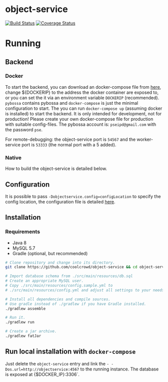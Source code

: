 # object-service

[![Build Status](https://travis-ci.org/coolcrowd/object-service.svg?branch=master)](https://travis-ci.org/coolcrowd/object-service)
[![Coverage Status](https://coveralls.io/repos/github/coolcrowd/object-service/badge.svg?branch=master)](https://coveralls.io/github/coolcrowd/object-service?branch=master)

# Running

## Backend

### Docker

To start the backend, you can download an docker-compose file from [here](https://github.com/coolcrowd/object-service/tree/master/image/compose),
change ${DOCKERIP} to the address the docker container are exposed to, or you can set the it via an environment variable `DOCKERIP` (recommended).
`pybossa` contains pybossa and `docker-compose` is just the minimal configuration to start.
The you can run `docker-compose up` (assuming docker is installed) to start the backend. It is only intended for development, not for production!
Please create your own docker-compose file for production with suitable config-files.
The pybossa account is: `pseipd@gmail.com` with the password `pse`.

For remote-debugging: the object-service port is `54567` and the worker-service port is `53333` (the normal port with a 5 added).

### Native

How to build the object-service is detailed below.


## Configuration

It is possible to pass `-Dobjectservice.config=configLocation` to specify the config location, the configuration file is detailed
[here](https://raw.githubusercontent.com/coolcrowd/object-service/master/src/main/resources/config.sample.yml).

## Installation

### Requirements

 * Java 8
 * MySQL 5.7
 * Gradle (optional, but recommended)

```bash
# Clone repository and change into its directory.
git clone https://github.com/coolcrowd/object-service && cd object-service

# Import database schema from ./src/main/resources/db.sql
# Create an appropriate MySQL user.
# Copy ./src/main/resources/config.sample.yml to
# ./src/main/resources/config.yml and adjust all settings to your needs.

# Install all dependencies and compile sources.
# Use gradle instead of ./gradlew if you have Gradle installed.
./gradlew assemble

# Run it.
./gradlew run

# Create a jar archive.
./gradlew fatJar
```

## Run local installation with `docker-compose`

Just delete the `object-service` entry and link the `- -Dos.url=http://objectservice:4567` to the running instance.
The database is exposed at {$DOCKER_IP}:3306`.